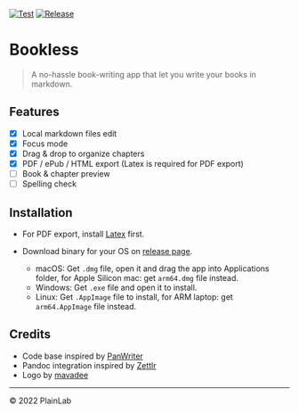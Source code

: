 [![Test](https://github.com/plainlab/bookless/actions/workflows/test.yml/badge.svg)](https://github.com/plainlab/bookless/actions/workflows/test.yml)
[![Release](https://img.shields.io/github/v/release/plainlab/bookless)](https://github.com/plainlab/bookless/releases)

# Bookless

> A no-hassle book-writing app that let you write your books in markdown.

## Features

- [x] Local markdown files edit
- [x] Focus mode
- [x] Drag & drop to organize chapters
- [x] PDF / ePub / HTML export (Latex is required for PDF export)
- [ ] Book & chapter preview
- [ ] Spelling check

## Installation

- For PDF export, install [Latex][4] first.
- Download binary for your OS on [release page][5].

  - macOS: Get `.dmg` file, open it and drag the app into Applications folder, for Apple
    Silicon mac: get `arm64.dmg` file instead.
  - Windows: Get `.exe` file and open it to install.
  - Linux: Get `.AppImage` file to install, for ARM laptop: get `arm64.AppImage` file instead.

## Credits

- Code base inspired by [PanWriter][1]
- Pandoc integration inspired by [Zettlr][2]
- Logo by [mavadee][3]

---

&copy; 2022 PlainLab

[1]: https://github.com/mb21/panwriter
[2]: https://github.com/Zettlr/Zettlr
[3]: https://www.flaticon.com/authors/mavadee
[4]: https://www.latex-project.org/get/
[5]: https://github.com/plainlab/bookless/releases
